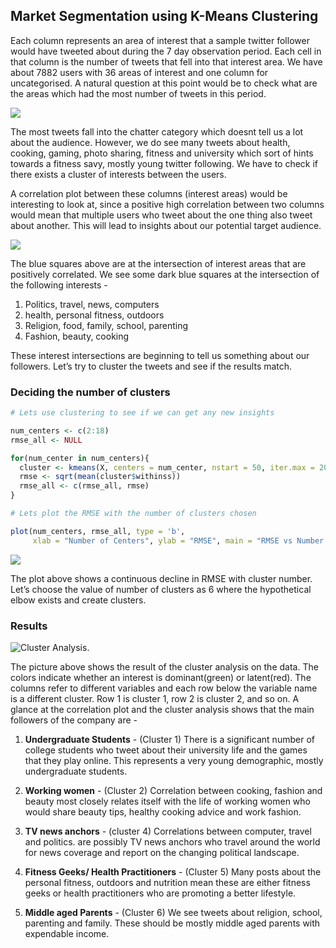 Market Segmentation using K-Means Clustering
--------------------------------------------

Each column represents an area of interest that a sample twitter
follower would have tweeted about during the 7 day observation period.
Each cell in that column is the number of tweets that fell into that
interest area. We have about 7882 users with 36 areas of interest and
one column for uncategorised. A natural question at this point would be
to check what are the areas which had the most number of tweets in this
period.

![](Market_Segmentation_files/figure-markdown_github/unnamed-chunk-2-1.png)

The most tweets fall into the chatter category which doesnt tell us a
lot about the audience. However, we do see many tweets about health,
cooking, gaming, photo sharing, fitness and university which sort of
hints towards a fitness savy, mostly young twitter following. We have to
check if there exists a cluster of interests between the users.

A correlation plot between these columns (interest areas) would be
interesting to look at, since a positive high correlation between two
columns would mean that multiple users who tweet about the one thing
also tweet about another. This will lead to insights about our potential
target audience.

![](Market_Segmentation_files/figure-markdown_github/unnamed-chunk-3-1.png)

The blue squares above are at the intersection of interest areas that
are positively correlated. We see some dark blue squares at the
intersection of the following interests - <br>

1.  Politics, travel, news, computers
2.  health, personal fitness, outdoors
3.  Religion, food, family, school, parenting
4.  Fashion, beauty, cooking

These interest intersections are beginning to tell us something about
our followers. Let’s try to cluster the tweets and see if the results
match.

### Deciding the number of clusters

``` r
# Lets use clustering to see if we can get any new insights

num_centers <- c(2:18)
rmse_all <- NULL

for(num_center in num_centers){
  cluster <- kmeans(X, centers = num_center, nstart = 50, iter.max = 20)
  rmse <- sqrt(mean(cluster$withinss))
  rmse_all <- c(rmse_all, rmse)
}

# Lets plot the RMSE with the number of clusters chosen

plot(num_centers, rmse_all, type = 'b',
     xlab = "Number of Centers", ylab = "RMSE", main = "RMSE vs Number of Clusters")
```

![](Market_Segmentation_files/figure-markdown_github/unnamed-chunk-4-1.png)

The plot above shows a continuous decline in RMSE with cluster number.
Let’s choose the value of number of clusters as 6 where the hypothetical
elbow exists and create clusters.

### Results

![Cluster
Analysis.](Chadha_Sagar_files/figure-markdown_github/Cluster%20Analysis.PNG)

The picture above shows the result of the cluster analysis on the data.
The colors indicate whether an interest is dominant(green) or
latent(red). The columns refer to different variables and each row below
the variable name is a different cluster. Row 1 is cluster 1, row 2 is
cluster 2, and so on. A glance at the correlation plot and the cluster
analysis shows that the main followers of the company are - <br>

1.  **Undergraduate Students** - (Cluster 1) There is a significant
    number of college students who tweet about their university life and
    the games that they play online. This represents a very young
    demographic, mostly undergraduate students.

2.  **Working women** - (Cluster 2) Correlation between cooking, fashion
    and beauty most closely relates itself with the life of working
    women who would share beauty tips, healthy cooking advice and work
    fashion.

3.  **TV news anchors** - (cluster 4) Correlations between computer,
    travel and politics. are possibly TV news anchors who travel around
    the world for news coverage and report on the changing political
    landscape.

4.  **Fitness Geeks/ Health Practitioners** - (Cluster 5) Many posts
    about the personal fitness, outdoors and nutrition mean these are
    either fitness geeks or health practitioners who are promoting a
    better lifestyle.

5.  **Middle aged Parents** - (Cluster 6) We see tweets about religion,
    school, parenting and family. These should be mostly middle aged
    parents with expendable income.
